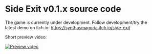 # Side Exit v0.1.x source code
The game is currently under development. Follow development/try the latest demo on itch.io:
https://synthasmagoria.itch.io/side-exit

Short preview video:

[![Preview video](https://img.youtube.com/vi/4beTfVPIVPU/0.jpg)](https://www.youtube.com/watch?v=4beTfVPIVPU)
